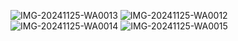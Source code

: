 ![IMG-20241125-WA0013](https://github.com/user-attachments/assets/79f15ff7-39c2-4b7c-80e8-3210b91a0612)
![IMG-20241125-WA0012](https://github.com/user-attachments/assets/fdb07701-068e-44e5-98f2-9fd6be63df64)
![IMG-20241125-WA0014](https://github.com/user-attachments/assets/ceed7a2e-61e3-4cc4-829c-4fca4d123bf9)
![IMG-20241125-WA0015](https://github.com/user-attachments/assets/6875a05e-abb3-49e1-8383-ef2826a4f2af)
